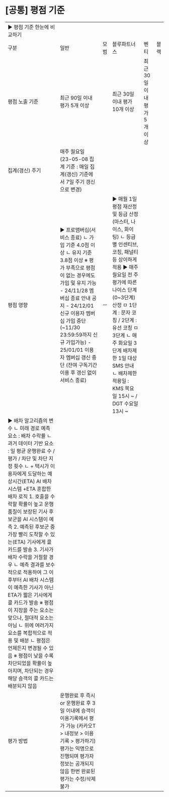 # [공통] 평점 기준

|  |  |  |  |  |  |
| --- | --- | --- | --- | --- | --- |
| ▶ 평점 기준 한눈에 비교하기 | | | | | |
| 구분 | 일반 | 모범 | 블루파트너스 | 벤티 | 블랙 |
| 평점 노출 기준 | 최근 90일 이내 평가 5개 이상 | | 최근 30일 이내 평가 10개 이상 | 최근 30일 이내 평가 5개 이상 | |
| 집계(갱신) 주기 | 매주 월요일  (23-05-08 집계 기준 : 매일 집계(갱신) 기준에서 7일 주기 갱신으로 변경) | | | | |
| 평점 영향 | ▶ 프로맴버십(서비스 종료) ㄴ 가입 기준 4.0점 이상 ㄴ 유지 기준 3.8점 이상 ※ 평가 부족으로 평점이 없는 경우에도 가입 및 유지 가능    - 24/11/28 멤버십 종료 안내 공지 - 24/12/01 신규 이용자 멤버십 가입 중단 (~11/30 23:59:59까지 신규 가입가능) - 25/01/01 이용자 멤버십 갱신 중단 (잔여 구독기간 이용 후 갱신 없이 서비스 종료) | ㅡ | ▶ 매월 1일 평점 재산정 및 등급 산정(마스터, 나이스, 화이팅) ㄴ 등급 별 인센티브, 코칭, 패널티 등 상이하게 적용  ▶ 매주 월요일 전 주 평가에 따른 나이스 단계(0~3단계) 산정 ㅁ 1단계 : 문자 코칭 / 2단계 : 유선 코칭 ㅁ 3단계 ㄴ 매주 화요일 3단계 배차제한 1일 대상 SMS 안내 ㄴ 배차제한 적용일 : KMS 목요일 15시 ~ / DGT 수요일 13시 ~ | | |
| ▶ 배차 알고리즘의 변수 ㄴ 미래 경로 예측 요소 : 배차 수락률 ㄴ 과거 데이터 기반 요소 : 일 평균 운행완료 수 / 평가 / 차단 및 차단 지정 횟수 ㄴ + 택시가 이용자에게 도달하는 예상시간(ETA)  AI 배차 시스템 +ETA 혼합한 배차 로직 1. 호출을 수락할 확률이 높고 운행 품질이 보장된 기사 후보군을 AI 시스템이 예측 2. 예측된 후보군 중 가장 빨리 도착할 수 있는(ETA) 기사에게 콜 카드를 발송 3. 기사가 배차 수락을 거절할 경우  ㄴ 예측 결과를 보수적으로 적용하여 그 이후부터 AI 배차 시스템이 예측한 기사가 아닌 ETA가 짧은 기사에게 콜 카드가 발송   ※ 평점이 지장을 주는 요소는 맞으나, 절대적 요소는 아님  ㄴ 위에 여러가지 요소를 복합적으로 적용 및 배분 ㄴ 평점은 언제든지 변경될 수 있음  ※ 평점이 낮을 수록 차단되었을 확률이 높아지며, 차단되는 경우 해당 승객의 콜 카드는 배분되지 않음 | | | | |
| 평가 방법 | 운행완료 후 즉시 or 운행완료 후 3일 이내에 승객이 이용기록에서 평가 가능 (카카오T > 내정보 > 이용기록 > 평가하기)  평가는 익명으로 진행되며 평가자 정보는 공개되지 않음 한번 완료된 평가는 수정/삭제 불가 | | | | |